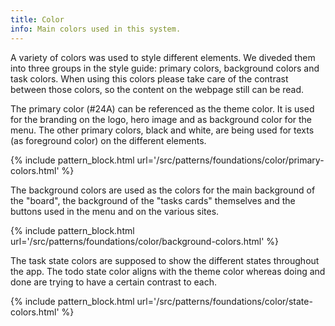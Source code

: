 ```yaml
---
title: Color
info: Main colors used in this system.
---
```


A variety of colors was used to style different elements. We diveded them into three groups in the style guide: primary colors, background colors and task colors. When using this colors please take care of the contrast between those colors, so the content on the webpage still can be read.

<!-- Selbiges wie beim Branding, bekommen wir den Text vielleicht direkt rein in die Elemente? -->

The primary color (#24A) can be referenced as the theme color. It is used for the branding on the logo, hero image and as background color for the menu. The other primary colors, black and white, are being used for texts (as foreground color) on the different elements.

{% include pattern_block.html url='/src/patterns/foundations/color/primary-colors.html' %}

The background colors are used as the colors for the main background of the "board", the background of the "tasks cards" themselves and the buttons used in the menu and on the various sites.

{% include pattern_block.html url='/src/patterns/foundations/color/background-colors.html' %}

The task state colors are supposed to show the different states throughout the app. The todo state color aligns with the theme color whereas doing and done are trying to have a certain contrast to each.

{% include pattern_block.html url='/src/patterns/foundations/color/state-colors.html' %}
